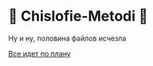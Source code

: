 # :dragon: Chislofie-Metodi :dragon:

Ну и ну, половина файлов исчезла

[Все идет по плану](https://github.com/SatSea/Chislofie-Metodi/pull/10)
